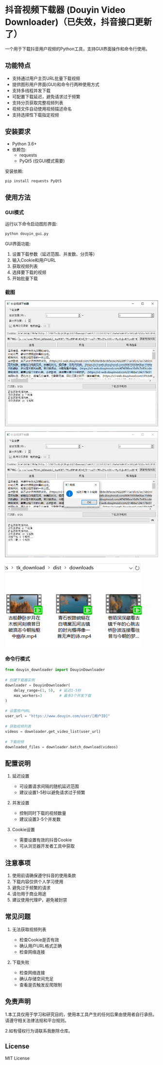 # 抖音视频下载器 (Douyin Video Downloader)（已失效，抖音接口更新了）

一个用于下载抖音用户视频的Python工具，支持GUI界面操作和命令行使用。

## 功能特点

- 支持通过用户主页URL批量下载视频
- 提供图形用户界面(GUI)和命令行两种使用方式
- 支持多线程并发下载
- 可配置下载延迟，避免请求过于频繁
- 支持分页获取完整视频列表
- 视频文件自动使用视频描述命名
- 支持选择性下载指定视频

## 安装要求

- Python 3.6+
- 依赖包:
  - requests
  - PyQt5 (仅GUI模式需要)

安装依赖:
```bash
pip install requests PyQt5
```

## 使用方法

### GUI模式

运行以下命令启动图形界面:

```bash
python douyin_gui.py
```

GUI界面功能:
1. 设置下载参数（延迟范围、并发数、分页等）
2. 输入Cookie和用户URL
3. 获取视频列表
4. 选择要下载的视频
5. 开始批量下载

### 截图

![](./docimg/dy1.png)

![](./docimg/dy2.png)

![](./docimg/dy3.png)

### 命令行模式

```python
from douyin_downloader import DouyinDownloader

# 创建下载器实例
downloader = DouyinDownloader(
    delay_range=(1, 5),  # 延迟1-5秒
    max_workers=3        # 最多3个并发下载
)

# 设置用户URL
user_url = "https://www.douyin.com/user/[用户ID]"

# 获取视频列表
videos = downloader.get_video_list(user_url)

# 下载视频
downloaded_files = downloader.batch_download(videos)
```

## 配置说明

1. 延迟设置
   - 可设置请求间隔的随机延迟范围
   - 建议设置1-5秒以避免请求过于频繁

2. 并发设置
   - 控制同时下载的视频数量
   - 建议设置3-5个并发数

3. Cookie设置
   - 需要设置有效的抖音Cookie
   - 可从浏览器开发者工具中获取

## 注意事项

1. 使用前请确保遵守抖音的使用条款
2. 下载内容仅供个人学习使用
3. 避免过于频繁的请求
4. 请勿用于商业用途
5. 建议使用代理IP，避免被封禁

## 常见问题

1. 无法获取视频列表
   - 检查Cookie是否有效
   - 确认用户URL格式正确
   - 检查网络连接

2. 下载失败
   - 检查网络连接
   - 确认存储空间充足
   - 查看是否触发反爬限制

## 免责声明

1.本工具仅用于学习和研究目的，使用本工具产生的任何后果由使用者自行承担。请遵守相关法律法规和平台规则。

2.如有侵权行为请联系我删除仓库。

## License

MIT License
